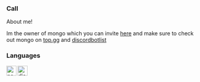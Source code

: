 ### Call

About me!

Im the owner of mongo which you can invite [here](https://dsc.gg/mongo) and make sure to check out mongo on [top.gg](https://top.gg/bot/852002206772756500) and [discordbotlist](https://discordbotlist.com/bots/mongo)





### Languages
<img align="left" alt="node.js" width="26px" src="https://i.imgur.com/tYLFZBh.png" />
<img align="left" alt="discord.js" width="26px" src="https://cdn.discordapp.com/emojis/851461487498493952.png" />
